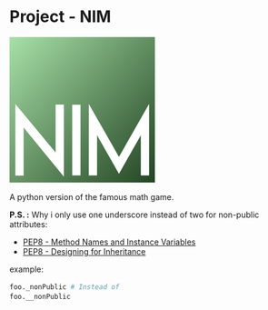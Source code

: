 # Project - NIM
![Nim Logo](/images/nim_logo_256.png?raw=true)

A python version of the famous math game.

**P.S. :** Why i only use one underscore instead of two for non-public attributes:
* [PEP8 - Method Names and Instance Variables](https://www.python.org/dev/peps/pep-0008/#method-names-and-instance-variables)
* [PEP8 - Designing for Inheritance](https://www.python.org/dev/peps/pep-0008/#designing-for-inheritance)

example:
```python
foo._nonPublic # Instead of
foo.__nonPublic
```
